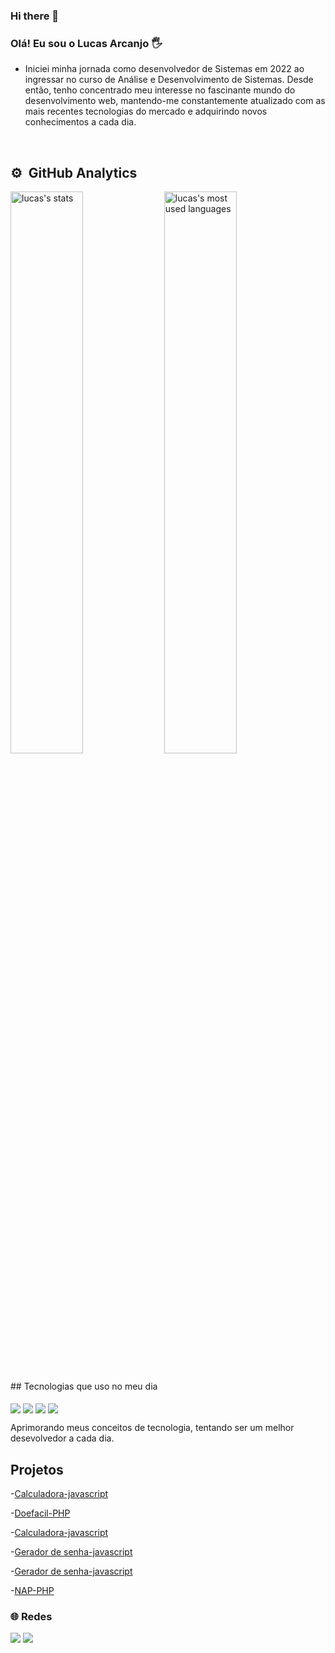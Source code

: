 ### Hi there 👋

### Olá! Eu sou o Lucas Arcanjo 🖐️

- Iniciei minha jornada como desenvolvedor de Sistemas em 2022 ao ingressar no curso de Análise e Desenvolvimento de Sistemas. Desde então, tenho concentrado meu interesse no fascinante mundo do desenvolvimento web, mantendo-me constantemente atualizado com as mais recentes tecnologias do mercado e adquirindo novos conhecimentos a cada dia.

<br>

## ⚙️ &nbsp;GitHub Analytics

<p align="left">
  <img width="48%" src="https://github-readme-stats.vercel.app/api?username=LucasArcanjo20&show_icons=true&theme=vision-friendly-dark" alt="lucas's stats"/>
  <img width="48%" src="https://github-readme-stats.vercel.app/api/top-langs/?username=LucasArcanjo20&layout=compact&theme=vision-friendly-dark" alt="lucas's most used languages"/>
</p>

<br>
## Tecnologias que uso no meu dia

<div style="display: inline_block"><br/>
<img align="center" alt"htmlh5" src="https://img.shields.io/badge/HTML-239120?style=for-the-badge&logo=html5&logoColor=white" target="_blank" />
<img align="center" alt"css" src="https://img.shields.io/badge/CSS-239120?&style=for-the-badge&logo=css3&logoColor=white" target="_blank" />
<img align="center" alt"javascript" src="https://img.shields.io/badge/JavaScript-F7DF1E?style=for-the-badge&logo=javascript&logoColor=black" target="_blank" />
<img align="center" alt"PHP" src="https://img.shields.io/badge/PHP-777BB4?style=for-the-badge&logo=php&logoColor=white" target="_blank" />


Aprimorando meus conceitos de tecnologia, tentando ser um melhor desevolvedor a cada dia.

## Projetos
-[Calculadora-javascript](https://coruscating-moxie-ed99de.netlify.app)<br/>

-[Doefacil-PHP](http://arteemusica.mus.br/sistema/grupo04/Doefacil/index.php)<br/>

-[Calculadora-javascript](https://coruscating-moxie-ed99de.netlify.app)<br/>

-[Gerador de senha-javascript](https://coruscating-moxie-ed99de.netlify.app) <br/>

-[Gerador de senha-javascript](https://coruscating-moxie-ed99de.netlify.app) <br/>

-[NAP-PHP](https://nap-project.000webhostapp.com/Views/index.php) <br/>


### 🌐 Redes 
<div> 
  <a href = "mailto:lucasestudos324@gmail.com"><img src="https://img.shields.io/badge/-Gmail-%23333?style=for-the-badge&logo=gmail&logoColor=white" target="_blank"></a>
  <a href="https://www.linkedin.com/in/lucas-arcanjo-388085249?utm_source=share&utm_campaign=share_via&utm_content=profile&utm_medium=ios_app" target="_blank"><img src="https://img.shields.io/badge/-LinkedIn-%230077B5?style=for-the-badge&logo=linkedin&logoColor=white" target="_blank"></a> 
</div>
<!--
  ![Snake animation](https://github.com/GabrielCaetano13/GabrielCaetano13/blob/output/github-contribution-grid-snake.svg) 
-->
  
</div>
